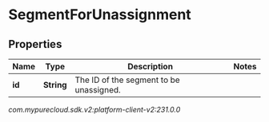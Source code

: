 # SegmentForUnassignment


## Properties

| Name | Type | Description | Notes |
| ------------ | ------------- | ------------- | ------------- |
| **id** | **String** | The ID of the segment to be unassigned. |  |




_com.mypurecloud.sdk.v2:platform-client-v2:231.0.0_
